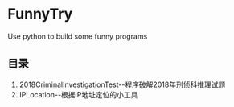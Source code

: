 # FunnyTry
Use python to build some funny programs

## 目录
1. 2018CriminalInvestigationTest--程序破解2018年刑侦科推理试题
2. IPLocation--根据IP地址定位的小工具
